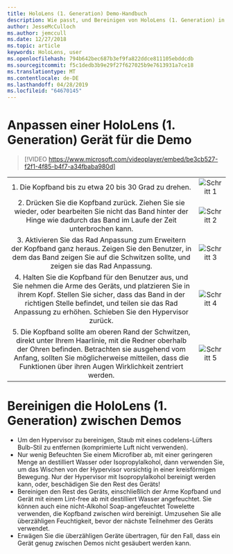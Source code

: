 ```yaml
---
title: HoloLens (1. Generation) Demo-Handbuch
description: Wie passt, und Bereinigen von HoloLens (1. Generation) in der Demo Situationen
author: JesseMcCulloch
ms.author: jemccull
ms.date: 12/27/2018
ms.topic: article
keywords: HoloLens, user
ms.openlocfilehash: 794b642bec687b3ef9fa822ddce811105ebddcdb
ms.sourcegitcommit: f5c1dedb3b9e29f27f627025b9e7613931a7ce18
ms.translationtype: MT
ms.contentlocale: de-DE
ms.lasthandoff: 04/28/2019
ms.locfileid: "64670145"
---
```

<H1>Anpassen einer HoloLens (1. Generation) Gerät für die Demo </H1>

> [!VIDEO https://www.microsoft.com/videoplayer/embed/be3cb527-f2f1-4f85-b4f7-a34fbaba980d]

|     |     |
|:---:|:---:|
|1. Die Kopfband bis zu etwa 20 bis 30 Grad zu drehen.|![Schritt 1](images/FitGuideStep1.png)|
|2. Drücken Sie die Kopfband zurück. Ziehen Sie sie wieder, oder bearbeiten Sie nicht das Band hinter der Hinge wie dadurch das Band im Laufe der Zeit unterbrochen kann.|![Schritt 2](images/FitGuideStep2.png)|
|3. Aktivieren Sie das Rad Anpassung zum Erweitern der Kopfband ganz heraus. Zeigen Sie den Benutzer, in dem das Band zeigen Sie auf die Schwitzen sollte, und zeigen sie das Rad Anpassung.|![Schritt 3](images/FitGuideStep3.png)|
|4. Halten Sie die Kopfband für den Benutzer aus, und Sie nehmen die Arme des Geräts, und platzieren Sie in ihrem Kopf. Stellen Sie sicher, dass das Band in der richtigen Stelle befindet, und teilen sie das Rad Anpassung zu erhöhen. Schieben Sie den Hypervisor zurück.|![Schritt 4](images/FitGuideStep4.png)|
|5. Die Kopfband sollte am oberen Rand der Schwitzen, direkt unter Ihrem Haarlinie, mit die Redner oberhalb der Ohren befinden. Betrachten sie ausgehend vom Anfang, sollten Sie möglicherweise mitteilen, dass die Funktionen über ihren Augen Wirklichkeit zentriert werden.|![Schritt 5](images/FitGuideSetep5.png)|


<H1>Bereinigen die HoloLens (1. Generation) zwischen Demos</H1>


- Um den Hypervisor zu bereinigen, Staub mit eines codelens-Lüfters Bulb-Stil zu entfernen (komprimierte Luft nicht verwenden).
- Nur wenig Befeuchten Sie einem Microfiber ab, mit einer geringeren Menge an destilliert Wasser oder Isopropylalkohol, dann verwenden Sie, um das Wischen von der Hypervisor vorsichtig in einer kreisförmigen Bewegung. Nur der Hypervisor mit Isopropylalkohol bereinigt werden kann, oder, beschädigen Sie den Rest des Geräts!
- Bereinigen den Rest des Geräts, einschließlich der Arme Kopfband und Gerät mit einem Lint-free ab mit destilliert Wasser angefeuchtet. Sie können auch eine nicht-Alkohol Soap-angefeuchtet Towelette verwenden, die Kopfband zwischen wird bereinigt. Umzusehen Sie alle überzähligen Feuchtigkeit, bevor der nächste Teilnehmer des Geräts verwendet.
- Erwägen Sie die überzähligen Geräte übertragen, für den Fall, dass ein Gerät genug zwischen Demos nicht gesäubert werden kann.
